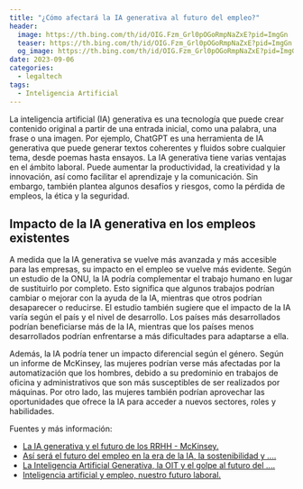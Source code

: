 ```yaml
---
title: "¿Cómo afectará la IA generativa al futuro del empleo?"
header:
  image: https://th.bing.com/th/id/OIG.Fzm_Grl0pOGoRmpNaZxE?pid=ImgGn
  teaser: https://th.bing.com/th/id/OIG.Fzm_Grl0pOGoRmpNaZxE?pid=ImgGn
  og_image: https://th.bing.com/th/id/OIG.Fzm_Grl0pOGoRmpNaZxE?pid=ImgGn
date: 2023-09-06
categories:
  - legaltech
tags:
  - Inteligencia Artificial
---
```


La inteligencia artificial (IA) generativa es una tecnología que puede crear contenido original a partir de una entrada inicial, como una palabra, una frase o una imagen. Por ejemplo, ChatGPT es una herramienta de IA generativa que puede generar textos coherentes y fluidos sobre cualquier tema, desde poemas hasta ensayos. La IA generativa tiene varias ventajas en el ámbito laboral. Puede aumentar la productividad, la creatividad y la innovación, así como facilitar el aprendizaje y la comunicación. Sin embargo, también plantea algunos desafíos y riesgos, como la pérdida de empleos, la ética y la seguridad.

## Impacto de la IA generativa en los empleos existentes

A medida que la IA generativa se vuelve más avanzada y más accesible para las empresas, su impacto en el empleo se vuelve más evidente. Según un estudio de la ONU, la IA podría complementar el trabajo humano en lugar de sustituirlo por completo. Esto significa que algunos trabajos podrían cambiar o mejorar con la ayuda de la IA, mientras que otros podrían desaparecer o reducirse. El estudio también sugiere que el impacto de la IA varía según el país y el nivel de desarrollo. Los países más desarrollados podrían beneficiarse más de la IA, mientras que los países menos desarrollados podrían enfrentarse a más dificultades para adaptarse a ella.

Además, la IA podría tener un impacto diferencial según el género. Según un informe de McKinsey, las mujeres podrían verse más afectadas por la automatización que los hombres, debido a su predominio en trabajos de oficina y administrativos que son más susceptibles de ser realizados por máquinas. Por otro lado, las mujeres también podrían aprovechar las oportunidades que ofrece la IA para acceder a nuevos sectores, roles y habilidades.

Fuentes y más información:

- [La IA generativa y el futuro de los RRHH - McKinsey. ](https://www.mckinsey.com/featured-insights/destacados/la-ia-generativa-y-el-futuro-de-los-rrhh/es)
- [Así será el futuro del empleo en la era de la IA, la sostenibilidad y .... ](https://es.weforum.org/agenda/2023/05/asi-sera-el-futuro-del-empleo-en-la-era-de-la-ia-la-sostenibilidad-y-la-desglobalizacion/)
- [La Inteligencia Artificial Generativa, la OIT y el golpe al futuro del .... ](https://www.nodal.am/2023/09/la-inteligencia-artificial-generativa-la-oit-y-el-golpe-al-futuro-del-trabajo/)
- [Inteligencia artificial y empleo, nuestro futuro laboral. ](https://www.fundacionaquae.org/wiki/inteligencia-artificial-empleo/)